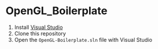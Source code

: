 # OpenGL_Boilerplate

1. Install [Visual Studio](https://visualstudio.microsoft.com/de/downloads/)
2. Clone this repository
3. Open the ```OpenGL-Boilerplate.sln``` file with Visual Studio
